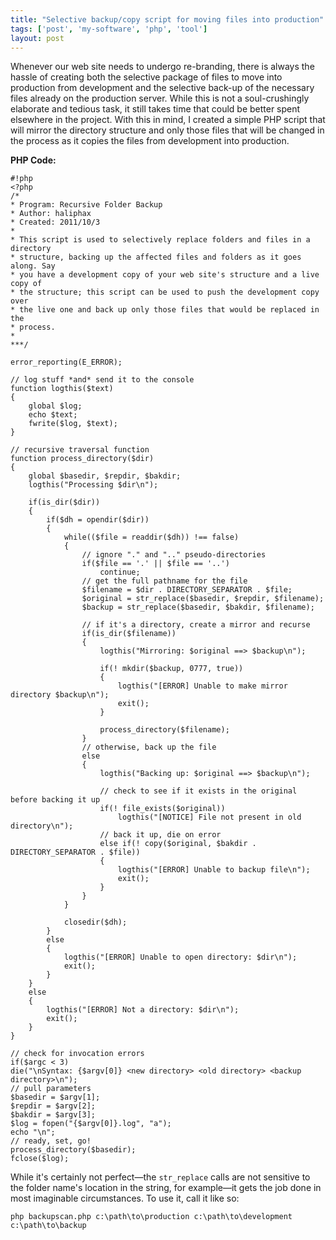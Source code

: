 ```yaml
---
title: "Selective backup/copy script for moving files into production"
tags: ['post', 'my-software', 'php', 'tool']
layout: post
---
```


Whenever our web site needs to undergo re-branding, there is always the
hassle of creating both the selective package of files to move into
production from development and the selective back-up of the necessary
files already on the production server. While this is not a
soul-crushingly elaborate and tedious task, it still takes time that
could be better spent elsewhere in the project. With this in mind, I
created a simple PHP script that will mirror the directory structure and
only those files that will be changed in the process as it copies the
files from development into production.<!--more-->

**PHP Code:**

    #!php
    <?php
    /*
    * Program: Recursive Folder Backup
    * Author: haliphax
    * Created: 2011/10/3
    *
    * This script is used to selectively replace folders and files in a directory
    * structure, backing up the affected files and folders as it goes along. Say
    * you have a development copy of your web site's structure and a live copy of
    * the structure; this script can be used to push the development copy over
    * the live one and back up only those files that would be replaced in the
    * process.
    *
    ***/

    error_reporting(E_ERROR);

    // log stuff *and* send it to the console
    function logthis($text)
    {
        global $log;
        echo $text;
        fwrite($log, $text);
    }

    // recursive traversal function
    function process_directory($dir)
    {
        global $basedir, $repdir, $bakdir;
        logthis("Processing $dir\n");

        if(is_dir($dir))
        {
            if($dh = opendir($dir))
            {
                while(($file = readdir($dh)) !== false)
                {
                    // ignore "." and ".." pseudo-directories
                    if($file == '.' || $file == '..')
                        continue;
                    // get the full pathname for the file
                    $filename = $dir . DIRECTORY_SEPARATOR . $file;
                    $original = str_replace($basedir, $repdir, $filename);
                    $backup = str_replace($basedir, $bakdir, $filename);

                    // if it's a directory, create a mirror and recurse
                    if(is_dir($filename))
                    {
                        logthis("Mirroring: $original ==> $backup\n");

                        if(! mkdir($backup, 0777, true))
                        {
                            logthis("[ERROR] Unable to make mirror directory $backup\n");
                            exit();
                        }

                        process_directory($filename);
                    }
                    // otherwise, back up the file
                    else
                    {
                        logthis("Backing up: $original ==> $backup\n");

                        // check to see if it exists in the original before backing it up
                        if(! file_exists($original))
                            logthis("[NOTICE] File not present in old directory\n");
                        // back it up, die on error
                        else if(! copy($original, $bakdir . DIRECTORY_SEPARATOR . $file))
                        {
                            logthis("[ERROR] Unable to backup file\n");
                            exit();
                        }
                    }
                }

                closedir($dh);
            }
            else
            {
                logthis("[ERROR] Unable to open directory: $dir\n");
                exit();
            }
        }
        else
        {
            logthis("[ERROR] Not a directory: $dir\n");
            exit();
        }
    }

    // check for invocation errors
    if($argc < 3)
    die("\nSyntax: {$argv[0]} <new directory> <old directory> <backup directory>\n");
    // pull parameters
    $basedir = $argv[1];
    $repdir = $argv[2];
    $bakdir = $argv[3];
    $log = fopen("{$argv[0]}.log", "a");
    echo "\n";
    // ready, set, go!
    process_directory($basedir);
    fclose($log);

While it's certainly not perfect—the `str_replace` calls are not
sensitive to the folder name's location in the string, for example—it
gets the job done in most imaginable circumstances. To use it, call it
like so:

    php backupscan.php c:\path\to\production c:\path\to\development c:\path\to\backup
